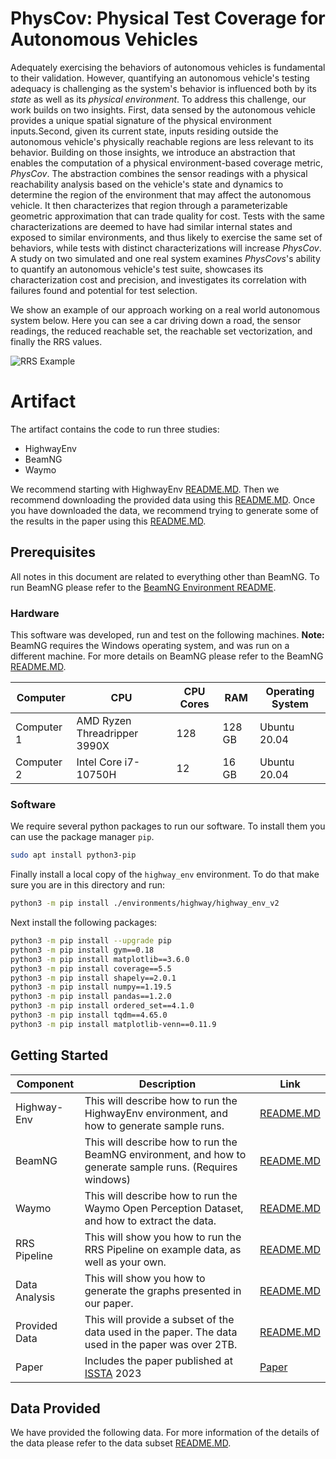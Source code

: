 # PhysCov: Physical Test Coverage for Autonomous Vehicles

Adequately exercising the behaviors of autonomous vehicles is fundamental to their validation. However, quantifying an autonomous vehicle's testing adequacy is challenging as the system's behavior is influenced both by its *state* as well as its *physical environment*. To address this challenge, our work builds on two insights. First, data sensed by the autonomous vehicle provides a unique spatial signature of the physical environment inputs.Second, given its current state, inputs residing outside the autonomous vehicle's physically reachable regions are less relevant to its behavior. Building on those insights, we introduce an abstraction that enables the computation of a physical environment-based coverage metric, *PhysCov*. The abstraction combines the sensor readings with a physical reachability analysis based on the vehicle's state and dynamics to determine the region of the environment that may affect the autonomous vehicle. It then characterizes that  region through a parameterizable geometric approximation that can trade quality for cost. Tests with the same characterizations are deemed to have had similar internal states and exposed to similar environments, and thus likely to exercise the same set of behaviors, while tests with distinct characterizations  will increase *PhysCov*. A study on two simulated and one real system examines *PhysCovs*'s ability to quantify an autonomous vehicle's test suite, showcases its characterization cost and precision, and investigates its correlation with failures found and potential for test selection.

We show an example of our approach working on a real world autonomous system below. Here you can see a car driving down a road, the sensor readings, the reduced reachable set, the reachable set vectorization, and finally the RRS values.

![RRS Example](./misc/overview/intro.gif)

# Artifact

The artifact contains the code to run three studies:
* HighwayEnv
* BeamNG
* Waymo

We recommend starting with HighwayEnv [README.MD](./environments/highway/README.md). Then we recommend downloading the provided data using this [README.MD](./data_subset/README.md). Once you have downloaded the data, we recommend trying to generate some of the results in the paper using this [README.MD](./analysis/README.md).

## Prerequisites

All notes in this document are related to everything other than BeamNG. To run BeamNG please refer to the [BeamNG Environment README](./environments/beamng/README.md). 

### Hardware

This software was developed, run and test on the following machines. **Note:** BeamNG requires the Windows operating system, and was run on a different machine. For more details on BeamNG please refer to the BeamNG [README.MD](./environments/beamng/README.md). 


| Computer   | CPU                              | CPU Cores | RAM       | Operating System  |
|------------|------------------------------	|-------	|-------	|---------------    |
| Computer 1 | AMD Ryzen Threadripper 3990X     | 128       | 128 GB    | Ubuntu 20.04      |
| Computer 2 | Intel Core i7-10750H             | 12        | 16 GB     | Ubuntu 20.04      |

### Software

We require several python packages to run our software. To install them you can use the package manager `pip`. 

```bash
sudo apt install python3-pip
```

Finally install a local copy of the `highway_env` environment. To do that make sure you are in this directory and run:
```bash
python3 -m pip install ./environments/highway/highway_env_v2
```


Next install the following packages:
```bash
python3 -m pip install --upgrade pip
python3 -m pip install gym==0.18
python3 -m pip install matplotlib==3.6.0
python3 -m pip install coverage==5.5
python3 -m pip install shapely==2.0.1
python3 -m pip install numpy==1.19.5
python3 -m pip install pandas==1.2.0
python3 -m pip install ordered_set==4.1.0
python3 -m pip install tqdm==4.65.0
python3 -m pip install matplotlib-venn==0.11.9
```

## Getting Started

| Component         	| Description                                                                                               	| Link 	|
|-------------------	|-----------------------------------------------------------------------------------------------------------	|------	|
| Highway-Env       	| This will describe how to run the HighwayEnv environment, and how to generate sample runs.                	| [README.MD](./environments/highway/README.md)    	|
| BeamNG            	| This will describe how to run the BeamNG environment, and how to generate sample runs. (Requires windows) 	| [README.MD](./environments/beamng/README.md)    	|
| Waymo             	| This will describe how to run the Waymo Open Perception Dataset, and how to extract the data.             	| [README.MD](./environments/waymo/README.md)    	|
| RRS Pipeline      	| This will show you how to run the RRS Pipeline on example data, as well as your own.                      	| [README.MD](./processing_pipeline/README.md)      |
| Data Analysis     	| This will show you how to generate the graphs presented in our paper.                                     	| [README.MD](./analysis/README.md)    	            |
| Provided Data      	| This will provide a subset of the data used in the paper. The data used in the paper was over 2TB.                	| [README.MD](./data_subset/README.md)              |
| Paper      	| Includes the paper published at [ISSTA](https://conf.researchr.org/home/issta-2023) 2023                	| [Paper](./paper/main.pdf)              |


## Data Provided

We have provided the following data. For more information of the details of the data please refer to the data subset [README.MD](./data_subset/README.md).
